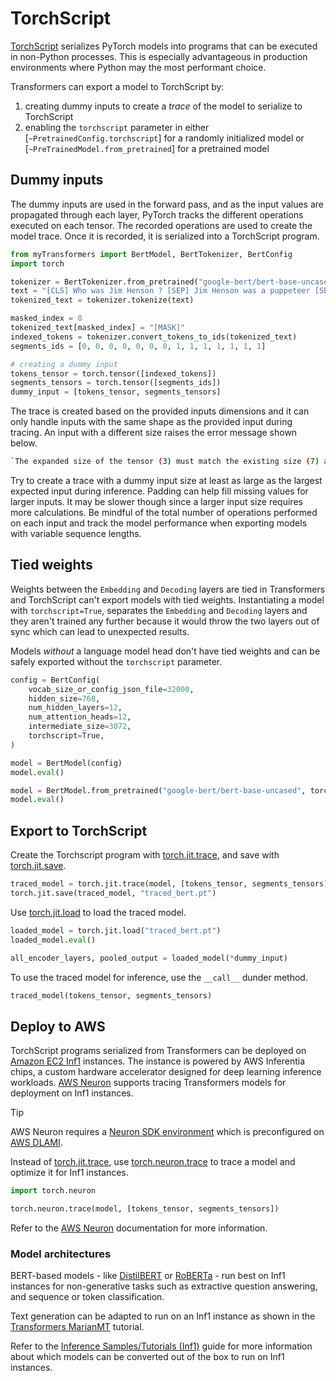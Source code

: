 <!--Copyright 2022 The HuggingFace Team. All rights reserved.

Licensed under the Apache License, Version 2.0 (the "License"); you may not use this file except in compliance with
the License. You may obtain a copy of the License at

http://www.apache.org/licenses/LICENSE-2.0

Unless required by applicable law or agreed to in writing, software distributed under the License is distributed on
an "AS IS" BASIS, WITHOUT WARRANTIES OR CONDITIONS OF ANY KIND, either express or implied. See the License for the
specific language governing permissions and limitations under the License.

⚠️ Note that this file is in Markdown but contain specific syntax for our doc-builder (similar to MDX) that may not be
rendered properly in your Markdown viewer.

-->

# TorchScript

[TorchScript](https://pytorch.org/docs/stable/jit.html) serializes PyTorch models into programs that can be executed in non-Python processes. This is especially advantageous in production environments where Python may the most performant choice.

Transformers can export a model to TorchScript by:

1. creating dummy inputs to create a *trace* of the model to serialize to TorchScript
2. enabling the `torchscript` parameter in either [`~PretrainedConfig.torchscript`] for a randomly initialized model or [`~PreTrainedModel.from_pretrained`] for a pretrained model

## Dummy inputs

The dummy inputs are used in the forward pass, and as the input values are propagated through each layer, PyTorch tracks the different operations executed on each tensor. The recorded operations are used to create the model trace. Once it is recorded, it is serialized into a TorchScript program.

```py
from myTransformers import BertModel, BertTokenizer, BertConfig
import torch

tokenizer = BertTokenizer.from_pretrained("google-bert/bert-base-uncased")
text = "[CLS] Who was Jim Henson ? [SEP] Jim Henson was a puppeteer [SEP]"
tokenized_text = tokenizer.tokenize(text)

masked_index = 8
tokenized_text[masked_index] = "[MASK]"
indexed_tokens = tokenizer.convert_tokens_to_ids(tokenized_text)
segments_ids = [0, 0, 0, 0, 0, 0, 0, 1, 1, 1, 1, 1, 1, 1]

# creating a dummy input
tokens_tensor = torch.tensor([indexed_tokens])
segments_tensors = torch.tensor([segments_ids])
dummy_input = [tokens_tensor, segments_tensors]
```

The trace is created based on the provided inputs dimensions and it can only handle inputs with the same shape as the provided input during tracing. An input with a different size raises the error message shown below.

```bash
`The expanded size of the tensor (3) must match the existing size (7) at non-singleton dimension 2`.
```

Try to create a trace with a dummy input size at least as large as the largest expected input during inference. Padding can help fill missing values for larger inputs. It may be slower though since a larger input size requires more calculations. Be mindful of the total number of operations performed on each input and track the model performance when exporting models with variable sequence lengths.

## Tied weights

Weights between the `Embedding` and `Decoding` layers are tied in Transformers and TorchScript can't export models with tied weights. Instantiating a model with `torchscript=True`, separates the `Embedding` and `Decoding` layers and they aren't trained any further because it would throw the two layers out of sync which can lead to unexpected results.

Models *without* a language model head don't have tied weights and can be safely exported without the `torchscript` parameter.

<hfoptions id="torchscript">
<hfoption id="randomly initialized model">

```py
config = BertConfig(
    vocab_size_or_config_json_file=32000,
    hidden_size=768,
    num_hidden_layers=12,
    num_attention_heads=12,
    intermediate_size=3072,
    torchscript=True,
)

model = BertModel(config)
model.eval()
```

</hfoption>
<hfoption id="pretrained model">

```py
model = BertModel.from_pretrained("google-bert/bert-base-uncased", torchscript=True)
model.eval()
```

</hfoption>
</hfoptions>

## Export to TorchScript

Create the Torchscript program with [torch.jit.trace](https://pytorch.org/docs/stable/generated/torch.jit.trace.html), and save with [torch.jit.save](https://pytorch.org/docs/stable/generated/torch.jit.save.html).

```py
traced_model = torch.jit.trace(model, [tokens_tensor, segments_tensors])
torch.jit.save(traced_model, "traced_bert.pt")
```

Use [torch.jit.load](https://pytorch.org/docs/stable/generated/torch.jit.load.html) to load the traced model.

```py
loaded_model = torch.jit.load("traced_bert.pt")
loaded_model.eval()

all_encoder_layers, pooled_output = loaded_model(*dummy_input)
```

To use the traced model for inference, use the `__call__` dunder method.

```py
traced_model(tokens_tensor, segments_tensors)
```

## Deploy to AWS

TorchScript programs serialized from Transformers can be deployed on [Amazon EC2 Inf1](https://aws.amazon.com/ec2/instance-types/inf1/) instances. The instance is powered by AWS Inferentia chips, a custom hardware accelerator designed for deep learning inference workloads. [AWS Neuron](https://awsdocs-neuron.readthedocs-hosted.com/en/latest/#) supports tracing Transformers models for deployment on Inf1 instances.

> [!TIP]
> AWS Neuron requires a [Neuron SDK environment](https://awsdocs-neuron.readthedocs-hosted.com/en/latest/frameworks/torch/inference-torch-neuron.html#inference-torch-neuron) which is preconfigured on [AWS DLAMI](https://docs.aws.amazon.com/dlami/latest/devguide/tutorial-inferentia-launching.html).

Instead of [torch.jit.trace](https://pytorch.org/docs/stable/generated/torch.jit.trace.html), use [torch.neuron.trace](https://awsdocs-neuron.readthedocs-hosted.com/en/latest/frameworks/torch/torch-neuron/api-compilation-python-api.html) to trace a model and optimize it for Inf1 instances.

```py
import torch.neuron

torch.neuron.trace(model, [tokens_tensor, segments_tensors])
```

Refer to the [AWS Neuron](https://awsdocs-neuron.readthedocs-hosted.com/en/latest/index.html) documentation for more information.

### Model architectures

BERT-based models - like [DistilBERT](./model_doc/distilbert) or [RoBERTa](./model_doc/roberta) - run best on Inf1 instances for non-generative tasks such as extractive question answering, and sequence or token classification.

Text generation can be adapted to run on an Inf1 instance as shown in the [Transformers MarianMT](https://awsdocs-neuron.readthedocs-hosted.com/en/latest/src/examples/pytorch/transformers-marianmt.html) tutorial.

Refer to the [Inference Samples/Tutorials (Inf1)](https://awsdocs-neuron.readthedocs-hosted.com/en/latest/general/models/inference-inf1-samples.html#model-samples-inference-inf1) guide for more information about which models can be converted out of the box to run on Inf1 instances.
